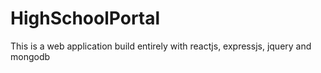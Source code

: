 # HighSchoolPortal
This is a web application build entirely with reactjs, expressjs, jquery and mongodb
